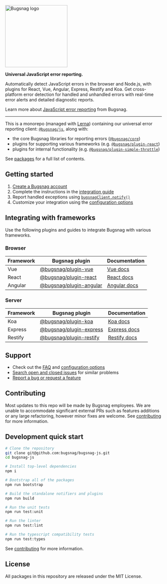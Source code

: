 <img src="https://user-images.githubusercontent.com/609579/42215465-7223c4a4-7eb6-11e8-8b4c-9d7b30dfeb88.png" alt="Bugsnag logo" width="200"/>

**Universal JavaScript error reporting.**

Automatically detect JavaScript errors in the browser and Node.js, with plugins for React, Vue, Angular, Express, Restify and Koa. Get cross-platform error detection for handled and unhandled errors with real-time error alerts and detailed diagnostic reports.

Learn more about [JavaScript error reporting](https://www.bugsnag.com/platforms/javascript/) from Bugsnag.

---

This is a monorepo (managed with [Lerna](https://lernajs.io/)) containing our universal error reporting client: [`@bugsnag/js`](/packages/js), along with:

- the core Bugsnag libraries for reporting errors ([`@bugsnag/core`](/packages/core))
- plugins for supporting various frameworks (e.g. [`@bugsnag/plugin-react`](/packages/plugin-react))
- plugins for internal functionality (e.g. [`@bugsnag/plugin-simple-throttle`](/packages/plugin-simple-throttle))

See [packages](/packages) for a full list of contents.

## Getting started

1. [Create a Bugsnag account](https://www.bugsnag.com)
2. Complete the instructions in the [integration guide](https://docs.bugsnag.com/platforms/javascript/)
3. Report handled exceptions using
   [`bugsnagClient.notify()`](https://docs.bugsnag.com/platforms/javascript/#reporting-handled-exceptions)
4. Customize your integration using the
   [configuration options](https://docs.bugsnag.com/platforms/javascript/configuration-options/)

## Integrating with frameworks

Use the following plugins and guides to integrate Bugsnag with various frameworks.

### Browser

| Framework  | Bugsnag plugin | Documentation |
| ---------- | -------------- | --------------|
| Vue | [@bugsnag/plugin-vue](packages/plugin-vue) | [Vue docs](https://docs.bugsnag.com/platforms/javascript/vue)
| React | [@bugsnag/plugin-react](packages/plugin-react) | [React docs](https://docs.bugsnag.com/platforms/javascript/react)
| Angular | [@bugsnag/plugin-angular](packages/plugin-angular) | [Angular docs](https://docs.bugsnag.com/platforms/javascript/angular)

### Server

| Framework  | Bugsnag plugin | Documentation |
| ---------- | -------------- | --------------|
| Koa | [@bugsnag/plugin-koa](packages/plugin-koa)  | [Koa docs](https://docs.bugsnag.com/platforms/javascript/koa) |
| Express | [@bugsnag/plugin-express](packages/plugin-express)  | [Express docs](https://docs.bugsnag.com/platforms/javascript/express) |
| Restify | [@bugsnag/plugin-restify](packages/plugin-restify)  | [Restify docs](https://docs.bugsnag.com/platforms/javascript/restify) |

## Support

* Check out the [FAQ](https://docs.bugsnag.com/platforms/javascript/faq) and [configuration options](https://docs.bugsnag.com/platforms/javascript/configuration-options)
* [Search open and closed issues](https://github.com/bugsnag/bugsnag-js/issues?q=+) for similar problems
* [Report a bug or request a feature](https://github.com/bugsnag/bugsnag-js/issues/new)

## Contributing

Most updates to this repo will be made by Bugsnag employees. We are unable to accommodate significant external PRs such as features additions or any large refactoring, however minor fixes are welcome. See [contributing](CONTRIBUTING.md) for more information.

## Development quick start

```sh
# Clone the repository
git clone git@github.com:bugsnag/bugsnag-js.git
cd bugsnag-js

# Install top-level dependencies
npm i

# Bootstrap all of the packages
npm run bootstrap

# Build the standalone notifiers and plugins
npm run build

# Run the unit tests
npm run test:unit

# Run the linter
npm run test:lint

# Run the typescript compatibility tests
npm run test:types
```

See [contributing](CONTRIBUTING.md) for more information.

## License

All packages in this repository are released under the MIT License.
